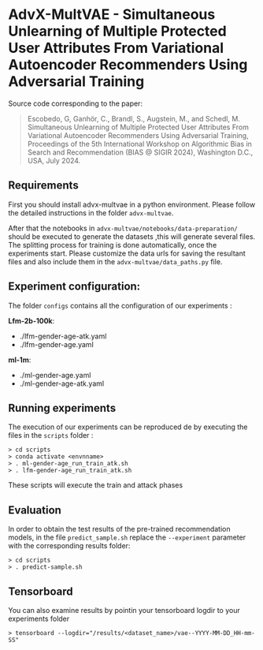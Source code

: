 # AdvX-MultVAE - Simultaneous Unlearning of Multiple Protected User Attributes From Variational Autoencoder Recommenders Using Adversarial Training
Source code corresponding to the paper:
> Escobedo, G, Ganhör, C., Brandl, S., Augstein, M., and Schedl, M. Simultaneous Unlearning of Multiple Protected User Attributes From Variational Autoencoder Recommenders Using Adversarial Training, Proceedings of the 5th International Workshop on Algorithmic Bias in Search and Recommendation (BIAS @ SIGIR 2024), Washington D.C., USA, July 2024.

## Requirements 
First you should install  advx-multvae in a python environment. Please follow the detailed instructions in the folder `advx-multvae`.

After that the notebooks in `advx-multvae/notebooks/data-preparation/` should be executed to generate the datasets
,this will generate several files. The splitting process for training is done automatically, once the experiments start. Please customize the data urls for saving the resultant files and also include them in the `advx-multvae/data_paths.py` file.

## Experiment configuration:
The folder `configs` contains all the configuration of our experiments :

__Lfm-2b-100k__:
- ./lfm-gender-age-atk.yaml
- ./lfm-gender-age.yaml

__ml-1m__:
- ./ml-gender-age.yaml
- ./ml-gender-age-atk.yaml

## Running experiments
The execution of our experiments can be reproduced de by executing the files in the `scripts` folder :
```
> cd scripts
> conda activate <envnname>
> . ml-gender-age_run_train_atk.sh
> . lfm-gender-age_run_train_atk.sh  
```
These scripts will execute the train and attack phases
## Evaluation
In order to obtain the test results of the pre-trained recommendation models, in the file `predict_sample.sh` replace the `--experiment` parameter with the corresponding results folder:
```
> cd scripts
> . predict-sample.sh

```
## Tensorboard
You can also examine results by pointin your tensorboard logdir to your experiments folder
```
> tensorboard --logdir="/results/<dataset_name>/vae--YYYY-MM-DD_HH-mm-SS"
```
